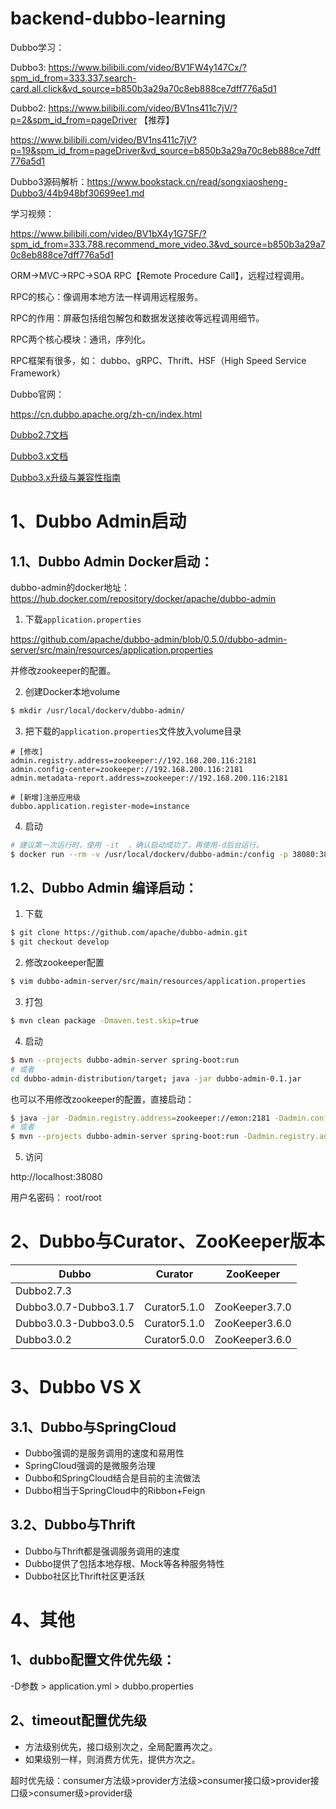 # backend-dubbo-learning

Dubbo学习：

Dubbo3: https://www.bilibili.com/video/BV1FW4y147Cx/?spm_id_from=333.337.search-card.all.click&vd_source=b850b3a29a70c8eb888ce7dff776a5d1

Dubbo2: https://www.bilibili.com/video/BV1ns411c7jV/?p=2&spm_id_from=pageDriver 【推荐】

https://www.bilibili.com/video/BV1ns411c7jV?p=19&spm_id_from=pageDriver&vd_source=b850b3a29a70c8eb888ce7dff776a5d1

Dubbo3源码解析：https://www.bookstack.cn/read/songxiaosheng-Dubbo3/44b948bf30699ee1.md

学习视频：

https://www.bilibili.com/video/BV1bX4y1G7SF/?spm_id_from=333.788.recommend_more_video.3&vd_source=b850b3a29a70c8eb888ce7dff776a5d1

ORM->MVC->RPC->SOA
RPC【Remote Procedure Call】，远程过程调用。

RPC的核心：像调用本地方法一样调用远程服务。

RPC的作用：屏蔽包括组包解包和数据发送接收等远程调用细节。





RPC两个核心模块：通讯，序列化。

RPC框架有很多，如：
dubbo、gRPC、Thrift、HSF（High Speed Service Framework）



Dubbo官网：

https://cn.dubbo.apache.org/zh-cn/index.html

[Dubbo2.7文档](https://cn.dubbo.apache.org/zh-cn/docs3-v2/java-sdk/version/)

[Dubbo3.x文档](https://cn.dubbo.apache.org/zh-cn/docs3-v2/java-sdk/version/)

[Dubbo3.x升级与兼容性指南](https://cn.dubbo.apache.org/zh-cn/docs/migration/migration-and-compatibility-guide/)



# 1、Dubbo Admin启动

## 1.1、Dubbo Admin Docker启动：

dubbo-admin的docker地址：https://hub.docker.com/repository/docker/apache/dubbo-admin

1. 下载`application.properties`

https://github.com/apache/dubbo-admin/blob/0.5.0/dubbo-admin-server/src/main/resources/application.properties

并修改zookeeper的配置。

2. 创建Docker本地volume

```bash
$ mkdir /usr/local/dockerv/dubbo-admin/
```

3. 把下载的`application.properties`文件放入volume目录

```properties
# [修改]
admin.registry.address=zookeeper://192.168.200.116:2181
admin.config-center=zookeeper://192.168.200.116:2181
admin.metadata-report.address=zookeeper://192.168.200.116:2181

# [新增]注册应用级
dubbo.application.register-mode=instance
```

4. 启动

```bash
# 建议第一次运行时，使用 -it  ，确认启动成功了，再使用-d后台运行。
$ docker run --rm -v /usr/local/dockerv/dubbo-admin:/config -p 38080:38080 -d apache/dubbo-admin:0.5.0
```



## 1.2、Dubbo Admin 编译启动：

1. 下载

```bash
$ git clone https://github.com/apache/dubbo-admin.git
$ git checkout develop
```

2. 修改zookeeper配置

```bash
$ vim dubbo-admin-server/src/main/resources/application.properties
```

3. 打包

```bash
$ mvn clean package -Dmaven.test.skip=true
```

4. 启动

```bash
$ mvn --projects dubbo-admin-server spring-boot:run
# 或者
cd dubbo-admin-distribution/target; java -jar dubbo-admin-0.1.jar
```

也可以不用修改zookeeper的配置，直接启动：

```bash
$ java -jar -Dadmin.registry.address=zookeeper://emon:2181 -Dadmin.config-center=zookeeper://emon:2181 -Dadmin.metadata-report.address=zookeeper://emon:2181 dubbo-admin-distribution/target/dubbo-admin-0.5.0-SNAPSHOT.jar
# 或者
$ mvn --projects dubbo-admin-server spring-boot:run -Dadmin.registry.address=zookeeper://emon:2181 -Dadmin.config-center=zookeeper://emon:2181 -Dadmin.metadata-report.address=zookeeper://emon:2181
```

5. 访问

http://localhost:38080

用户名密码： root/root

# 2、Dubbo与Curator、ZooKeeper版本

| Dubbo                 | Curator      | ZooKeeper      |
| --------------------- | ------------ | -------------- |
| Dubbo2.7.3            |              |                |
| Dubbo3.0.7-Dubbo3.1.7 | Curator5.1.0 | ZooKeeper3.7.0 |
| Dubbo3.0.3-Dubbo3.0.5 | Curator5.1.0 | ZooKeeper3.6.0 |
| Dubbo3.0.2            | Curator5.0.0 | ZooKeeper3.6.0 |



# 3、Dubbo VS X

## 3.1、Dubbo与SpringCloud

- Dubbo强调的是服务调用的速度和易用性
- SpringCloud强调的是微服务治理
- Dubbo和SpringCloud结合是目前的主流做法
- Dubbo相当于SpringCloud中的Ribbon+Feign

## 3.2、Dubbo与Thrift

- Dubbo与Thrift都是强调服务调用的速度
- Dubbo提供了包括本地存根、Mock等各种服务特性
- Dubbo社区比Thrift社区更活跃



# 4、其他

## 1、dubbo配置文件优先级：
-D参数 > application.yml > dubbo.properties

## 2、timeout配置优先级

- 方法级别优先，接口级别次之，全局配置再次之。
- 如果级别一样，则消费方优先，提供方次之。

超时优先级：consumer方法级>provider方法级>consumer接口级>provider接口级>consumer级>provider级

